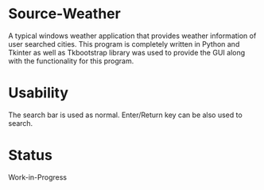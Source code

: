 # Source-Weather
A typical windows weather application that provides weather information of user searched cities. This program is completely written in Python and Tkinter as well as Tkbootstrap library was used to provide the GUI along with the functionality for this program.

# Usability
The search bar is used as normal.
Enter/Return key can be also used to search.

# Status

Work-in-Progress

